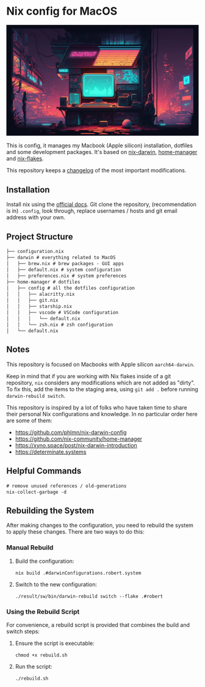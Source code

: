 # Nix config for MacOS

![2d graphics, laptop in the middle of a cyberpunk city, screen glowing, neon lightning, with a wrench as the wallpaper 2d --ar 16:9](assets/cover.png "Generated with Midjourney: 2d graphics, laptop in the middle of a cyberpunk city, screen glowing, neon lightning, with a wrench as the wallpaper 2d --ar 16:9")

This is config, it manages my Macbook (Apple silicon) installation, dotfiles and some development packages. It's based on [nix-darwin](https://github.com/LnL7/nix-darwin), [home-manager](https://github.com/nix-community/home-manager) and [nix-flakes](https://nixos.wiki/wiki/Flakes).

This repository keeps a [changelog](docs/CHANGELOG.md) of the most important modifications.

## Installation

Install nix using the [official docs](https://nixos.org/download.html#nix-install-macos). Git clone the repository, (recommendation is in) `.config`, look through, replace usernames / hosts and git email address with your own.

## Project Structure

```shell
├── configuration.nix
├── darwin # everything related to MacOS
│   ├── brew.nix # brew packages - GUI apps
│   ├── default.nix # system configuration
│   ├── preferences.nix # system preferences
├── home-manager # dotfiles
│   ├── config # all the dotfiles configuration
│   │   ├── alacritty.nix
│   │   ├── git.nix
│   │   ├── starship.nix
│   │   ├── vscode # VSCode configuration
│   │   │   └── default.nix
│   │   └── zsh.nix # zsh configuration
│   └── default.nix
```

## Notes

This repository is focused on Macbooks with Apple silicon `aarch64-darwin`.

Keep in mind that if you are working with Nix flakes inside of a git repository, `nix` considers any modifications which
are not added as "dirty". To fix this, add the items to the staging area, using `git add .` before running `darwin-rebuild switch`.

This repository is inspired by a lot of folks who have taken time to share their personal Nix configurations and knowledge. In no particular order here are some of them:

- https://github.com/phlmn/nix-darwin-config
- https://github.com/nix-community/home-manager
- https://xyno.space/post/nix-darwin-introduction
- https://determinate.systems


## Helpful Commands

```shell
# remove unused references / old-generations
nix-collect-garbage -d
```

## Rebuilding the System

After making changes to the configuration, you need to rebuild the system to apply these changes. There are two ways to do this:

### Manual Rebuild

1. Build the configuration:
   ```
   nix build .#darwinConfigurations.robert.system
   ```

2. Switch to the new configuration:
   ```
   ./result/sw/bin/darwin-rebuild switch --flake .#robert
   ```

### Using the Rebuild Script

For convenience, a rebuild script is provided that combines the build and switch steps:

1. Ensure the script is executable:
   ```
   chmod +x rebuild.sh
   ```

2. Run the script:
   ```
   ./rebuild.sh
   ```